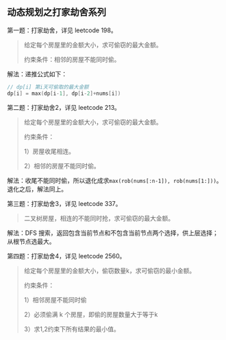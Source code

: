 ## 动态规划之打家劫舍系列

第一题：打家劫舍，详见 leetcode 198。

> 给定每个房屋里的金额大小，求可偷窃的最大金额。
>
> 约束条件：相邻的房屋不能同时偷。

解法：递推公式如下：

```go
// dp[i] 第i天可偷取的最大金额
dp[i] = max(dp[i-1], dp[i-2]+nums[i])
```



第二题：打家劫舍2，详见 leetcode 213。

> 给定每个房屋里的金额大小，求可偷窃的最大金额。
>
> 约束条件：
>
> 1）房屋收尾相连。
>
> 2）相邻的房屋不能同时偷。

解法：收尾不能同时偷，所以退化成求`max(rob(nums[:n-1]), rob(nums[1:]))`。退化之后，解法同上。



第三题：打家劫舍3，详见 leetcode 337。

> 二叉树房屋，相连的不能同时抢，求可偷窃的最大金额。

解法：DFS 搜索，返回包含当前节点和不包含当前节点两个选择，供上层选择；从根节点选最大。



第四题：打家劫舍4，详见 leetcode 2560。

> 给定每个房屋里的金额大小，偷窃数量k，求可偷窃的最小金额。
>
> 约束条件：
>
> 1）相邻房屋不能同时偷
>
> 2）必须偷满 k 个房屋，即偷的房屋数量大于等于k
>
> 3）求1,2约束下所有结果的最小值。